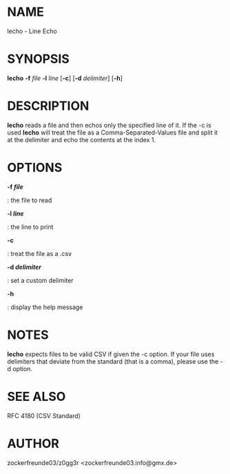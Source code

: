 # NAME

lecho - Line Echo

# SYNOPSIS

**lecho** **-f** *file* **-l** *line* \[**-c**\] \[**-d** *delimiter*\]
\[**-h**\]

# DESCRIPTION

**lecho** reads a file and then echos only the specified line of it. If
the -c is used **lecho** will treat the file as a Comma-Separated-Values
file and split it at the delimiter and echo the contents at the index 1.

# OPTIONS

**-f *file***

:   the file to read

**-l *line***

:   the line to print

**-c**

:   treat the file as a .csv

**-d *delimiter***

:   set a custom delimiter

**-h**

:   display the help message

# NOTES

**lecho** expects files to be valid CSV if given the -c option. If your
file uses delimiters that deviate from the standard (that is a comma),
please use the -d option.

# SEE ALSO

RFC 4180 (CSV Standard)

# AUTHOR

zockerfreunde03/z0gg3r \<zockerfreunde03.info\@gmx.de>
